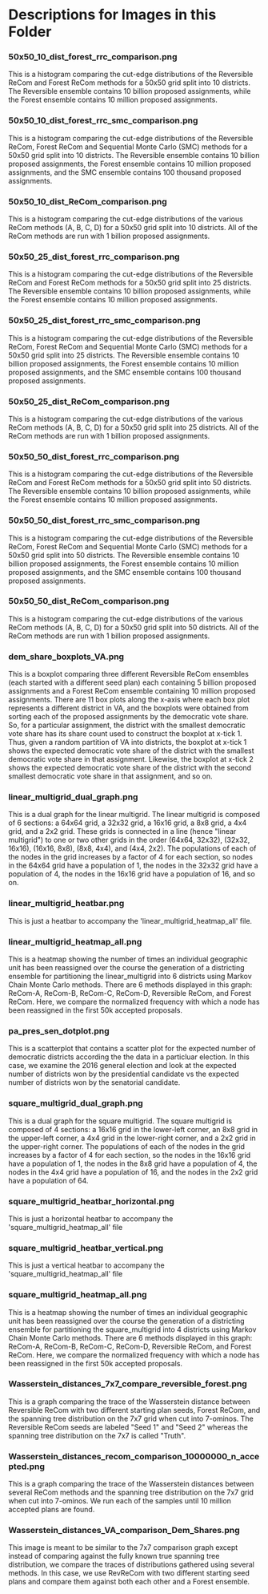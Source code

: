 # Descriptions for Images in this Folder


### 50x50_10_dist_forest_rrc_comparison.png

This is a histogram comparing the cut-edge distributions of the Reversible ReCom and Forest ReCom
methods for a 50x50 grid split into 10 districts. The Reversible ensemble contains 10 billion
proposed assignments, while the Forest ensemble contains 10 million proposed assignments.

### 50x50_10_dist_forest_rrc_smc_comparison.png

This is a histogram comparing the cut-edge distributions of the Reversible ReCom, Forest ReCom
and Sequential Monte Carlo (SMC) methods for a 50x50 grid split into 10 districts. The Reversible
ensemble contains 10 billion proposed assignments, the Forest ensemble contains 10 million proposed
assignments, and the SMC ensemble contains 100 thousand proposed assignments.

### 50x50_10_dist_ReCom_comparison.png

This is a histogram comparing the cut-edge distributions of the various ReCom methods
(A, B, C, D) for a 50x50 grid split into 10 districts. All of the ReCom methods are run with
1 billion proposed assignments.

### 50x50_25_dist_forest_rrc_comparison.png

This is a histogram comparing the cut-edge distributions of the Reversible ReCom and Forest ReCom
methods for a 50x50 grid split into 25 districts. The Reversible ensemble contains 10 billion
proposed assignments, while the Forest ensemble contains 10 million proposed assignments.

### 50x50_25_dist_forest_rrc_smc_comparison.png

This is a histogram comparing the cut-edge distributions of the Reversible ReCom, Forest ReCom
and Sequential Monte Carlo (SMC) methods for a 50x50 grid split into 25 districts. The Reversible
ensemble contains 10 billion proposed assignments, the Forest ensemble contains 10 million proposed
assignments, and the SMC ensemble contains 100 thousand proposed assignments.

### 50x50_25_dist_ReCom_comparison.png

This is a histogram comparing the cut-edge distributions of the various ReCom methods
(A, B, C, D) for a 50x50 grid split into 25 districts. All of the ReCom methods are run with
1 billion proposed assignments.

### 50x50_50_dist_forest_rrc_comparison.png

This is a histogram comparing the cut-edge distributions of the Reversible ReCom and Forest ReCom
methods for a 50x50 grid split into 50 districts. The Reversible ensemble contains 10 billion
proposed assignments, while the Forest ensemble contains 10 million proposed assignments.

### 50x50_50_dist_forest_rrc_smc_comparison.png

This is a histogram comparing the cut-edge distributions of the Reversible ReCom, Forest ReCom
and Sequential Monte Carlo (SMC) methods for a 50x50 grid split into 50 districts. The Reversible
ensemble contains 10 billion proposed assignments, the Forest ensemble contains 10 million proposed
assignments, and the SMC ensemble contains 100 thousand proposed assignments.

### 50x50_50_dist_ReCom_comparison.png

This is a histogram comparing the cut-edge distributions of the various ReCom methods
(A, B, C, D) for a 50x50 grid split into 50 districts. All of the ReCom methods are run with
1 billion proposed assignments.

### dem_share_boxplots_VA.png

This is a boxplot comparing three different Reversible ReCom ensembles (each started with a
different seed plan) each containing 5 billion proposed assignments and a Forest ReCom ensemble
containing 10 million proposed assignments. There are 11 box plots along the x-axis where each
box plot represents a different district in VA, and the boxplots were obtained from sorting each
of the proposed assignments by the democratic vote share. So, for a particular assignment, the
district with the smallest democratic vote share has its share count used to construct the 
boxplot at x-tick 1. Thus, given a random partition of VA into districts, the boxplot at x-tick 1 
shows the expected democratic vote share of the district with the smallest democratic vote share
in that assignment. Likewise, the boxplot at x-tick 2 shows the expected democratic vote share of
the district with the second smallest democratic vote share in that assignment, and so on.

### linear_multigrid_dual_graph.png

This is a dual graph for the linear multigrid. The linear multigrid is composed of 6 sections:
a 64x64 grid, a 32x32 grid, a 16x16 grid, a 8x8 grid, a 4x4 grid, and a 2x2 grid. These grids
is connected in a line (hence "linear multigrid") to one or two other grids in the order 
(64x64, 32x32), (32x32, 16x16), (16x16, 8x8), (8x8, 4x4), and (4x4, 2x2). The populations
of each of the nodes in the grid increases by a factor of 4 for each section, so nodes in the
64x64 grid have a population of 1, the nodes in the 32x32 grid have a population of 4, the 
nodes in the 16x16 grid have a population of 16, and so on.

### linear_multigrid_heatbar.png

This is just a heatbar to accompany the 'linear_multigrid_heatmap_all' file.

### linear_multigrid_heatmap_all.png

This is a heatmap showing the number of times an individual geographic unit has been reassigned
over the course the generation of a districting ensemble for partitioning the linear_multigrid
into 6 districts using Markov Chain Monte Carlo methods. There are 6 methods displayed in this 
graph: ReCom-A, ReCom-B, ReCom-C, ReCom-D, Reversible ReCom, and Forest ReCom. Here, we compare 
the normalized frequency with which a node has been reassigned in the first 50k accepted proposals.

### pa_pres_sen_dotplot.png

This is a scatterplot that contains a scatter plot for the expected number of democratic
districts according the the data in a particluar election. In this case, we examine the
2016 general election and look at the expected number of districts won by the presidential
candidate vs the expected number of districts won by the senatorial candidate.

### square_multigrid_dual_graph.png

This is a dual graph for the square multigrid. The square multigrid is composed of 4 sections:
a 16x16 grid in the lower-left corner, an 8x8 grid in the upper-left corner, a 4x4 grid in 
the lower-right corner, and a 2x2 grid in the upper-right corner. The populations of
each of the nodes in the grid increases by a factor of 4 for each section, so the nodes
in the 16x16 grid have a population of 1, the nodes in the 8x8 grid have a population of 4,
the nodes in the 4x4 grid have a population of 16, and the nodes in the 2x2 grid have a 
population of 64.

### square_multigrid_heatbar_horizontal.png

This is just a horizontal heatbar to accompany the 'square_multigrid_heatmap_all' file

### square_multigrid_heatbar_vertical.png

This is just a vertical heatbar to accompany the 'square_multigrid_heatmap_all' file

### square_multigrid_heatmap_all.png

This is a heatmap showing the number of times an individual geographic unit has been reassigned
over the course the generation of a districting ensemble for partitioning the square_multigrid
into 4 districts using Markov Chain Monte Carlo methods. There are 6 methods displayed in this 
graph: ReCom-A, ReCom-B, ReCom-C, ReCom-D, Reversible ReCom, and Forest ReCom. Here, we compare 
the normalized frequency with which a node has been reassigned in the first 50k accepted proposals.

### Wasserstein_distances_7x7_compare_reversible_forest.png

This is a graph comparing the trace of the Wasserstein distance between Reversible ReCom
with two different starting plan seeds, Forest ReCom, and the spanning tree distribution
on the 7x7 grid when cut into 7-ominos. The Reversible ReCom seeds are labeled "Seed 1"
and "Seed 2" whereas the spanning tree distribution on the 7x7 is called "Truth".

### Wasserstein_distances_recom_comparison_10000000_n_accepted.png

This is a graph comparing the trace of the Wasserstein distances between several
ReCom methods and the spanning tree distribution on the 7x7 grid when cut into 7-ominos.
We run each of the samples until 10 million accepted plans are found.

### Wasserstein_distances_VA_comparison_Dem_Shares.png

This image is meant to be similar to the 7x7 comparison graph except instead of comparing
against the fully known true spanning tree distribution, we compare the traces
of distributions gathered using several methods. In this case, we use RevReCom with
two different starting seed plans and compare them against both each other and
a Forest ensemble.